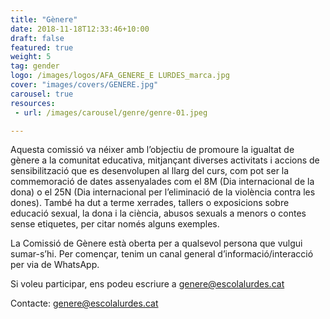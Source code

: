 ```yaml
---
title: "Gènere"
date: 2018-11-18T12:33:46+10:00
draft: false
featured: true
weight: 5
tag: gender
logo: /images/logos/AFA_GENERE_E LURDES_marca.jpg
cover: "images/covers/GENERE.jpg"
carousel: true
resources:
 - url: /images/carousel/genre/genre-01.jpeg

---
```


Aquesta comissió va néixer amb l’objectiu de promoure la igualtat de gènere a la comunitat educativa, mitjançant diverses activitats i accions de sensibilització que es desenvolupen al llarg del curs, com pot ser la commemoració de dates assenyalades com el 8M (Dia internacional de la dona) o el 25N (Dia internacional per l’eliminació de la violència contra les dones). També ha dut a terme xerrades, tallers o exposicions sobre educació sexual, la dona i la ciència, abusos sexuals a menors o contes sense etiquetes, per citar només alguns exemples.

La Comissió de Gènere està oberta per a qualsevol persona que vulgui sumar-s’hi. Per començar, tenim un canal general d’informació/interacció per via de WhatsApp.

Si voleu participar, ens podeu escriure a genere@escolalurdes.cat

Contacte: [genere@escolalurdes.cat](mailto:genere@escolalurdes.cat)

